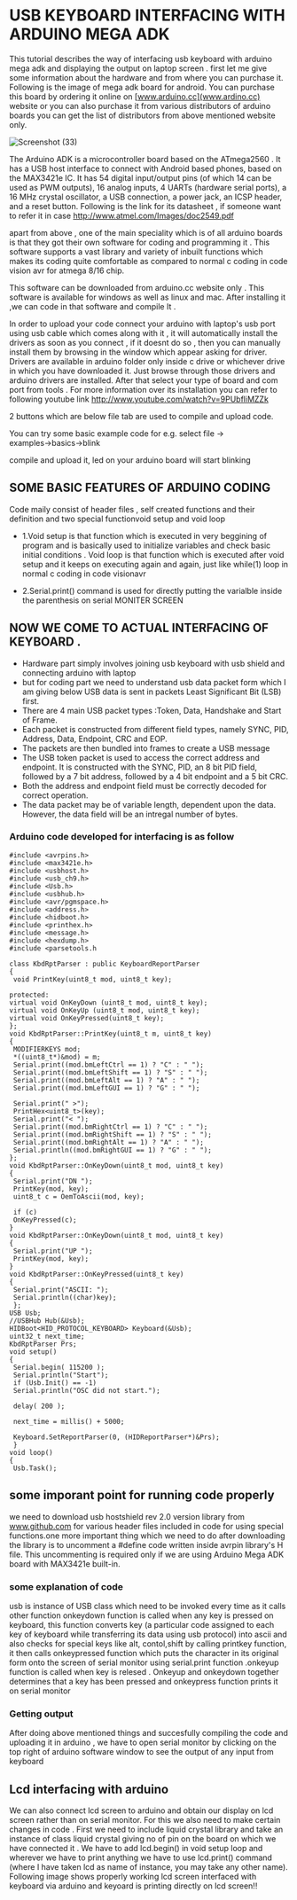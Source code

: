 # USB KEYBOARD INTERFACING WITH ARDUINO MEGA ADK
This tutorial describes the way of interfacing usb keyboard with arduino mega adk and displaying the
output on laptop screen .
first let me give some information about the hardware and from where you can purchase it.
Following is the image of mega adk board for android. You can purchase this board by ordering it
online on [www.arduino.cc](www.ardino.cc) website or you can also purchase it from various distributors of arduino
boards you can get the list of distributors from above mentioned website only.

![Screenshot (33)](https://user-images.githubusercontent.com/64007722/79746514-bad97c80-8327-11ea-9328-f21015c3ef74.png)


The Arduino ADK is a microcontroller board based on the ATmega2560 . It has a USB host interface to
connect with Android based phones, based on the MAX3421e IC. It has 54 digital input/output pins (of
which 14 can be used as PWM outputs), 16 analog inputs, 4 UARTs (hardware serial ports), a 16 MHz
crystal oscillator, a USB connection, a power jack, an ICSP header, and a reset button. Following is the
link for its datasheet , if someone want to refer it in case
http://www.atmel.com/Images/doc2549.pdf

apart from above , one of the main speciality which is of all arduino boards is that they got their own
software for coding and programming it . This software supports a vast library and variety of inbuilt
functions which makes its coding quite comfortable as compared to normal c coding in code vision avr
for atmega 8/16 chip.

This software can be downloaded from arduino.cc website only . This software is available for
windows as well as linux and mac. After installing it ,we can code in that software and compile It .

In order to upload your code connect your arduino with laptop's usb port using usb cable which comes 
along with it , it will automatically install the drivers as soon as you connect , if it doesnt do so , then
you can manually install them by browsing in the window which appear asking for driver. Drivers are
available in arduino folder only inside c drive or whichever drive in which you have downloaded it.
Just browse through those drivers and arduino drivers are installed. After that select your type of board
and com port from tools . For more information over its installation you can refer to following youtube link
http://www.youtube.com/watch?v=9PUbfliMZZk

2 buttons which are below file
tab are used to compile and
upload code.

You can try some basic example
code for e.g. select file →
examples→basics→blink

compile and upload it, led on
your arduino board will start
blinking

## SOME BASIC FEATURES OF ARDUINO CODING
Code maily consist of header files , self created functions and their definition and two special
functionvoid setup and void loop

- 1.Void setup is that function which is executed in very beggining of program and is basically used to
initialize variables and check basic initial conditions . Void loop is that function which is executed after
void setup and it keeps on executing again and again, just like while(1) loop in normal c coding in code
visionavr

- 2.Serial.print() command is used for directly putting the varialble inside the parenthesis on serial MONITER SCREEN
## NOW WE COME TO ACTUAL INTERFACING OF KEYBOARD . 
- Hardware part simply involves joining usb keyboard with usb shield and connecting arduino with
laptop
- but for coding part we need to understand usb data packet form which I am giving below
USB data is sent in packets Least Significant Bit (LSB) first.
- There are 4 main USB packet types :Token, Data, Handshake and Start of Frame.
- Each packet is constructed from different field types, namely SYNC, PID, Address, Data, Endpoint,
CRC and EOP.
- The packets are then bundled into frames to create a USB message
- The USB token packet is used to access the correct address and endpoint. It is constructed with the
SYNC, PID, an 8 bit PID field, followed by a 7 bit address, followed by a 4 bit endpoint and a 5 bit
CRC.
- Both the address and endpoint field must be correctly decoded for correct operation.
- The data packet may be of variable length, dependent upon the data. However, the data field will be an intregal number of bytes.
### Arduino code developed for interfacing is as follow
```arduino
#include <avrpins.h>
#include <max3421e.h>
#include <usbhost.h>
#include <usb_ch9.h>
#include <Usb.h>
#include <usbhub.h>
#include <avr/pgmspace.h>
#include <address.h>
#include <hidboot.h>
#include <printhex.h>
#include <message.h>
#include <hexdump.h>
#include <parsetools.h

class KbdRptParser : public KeyboardReportParser
{
 void PrintKey(uint8_t mod, uint8_t key);

protected:
virtual void OnKeyDown (uint8_t mod, uint8_t key);
virtual void OnKeyUp (uint8_t mod, uint8_t key);
virtual void OnKeyPressed(uint8_t key);
};
void KbdRptParser::PrintKey(uint8_t m, uint8_t key)
{
 MODIFIERKEYS mod;
 *((uint8_t*)&mod) = m;
 Serial.print((mod.bmLeftCtrl == 1) ? "C" : " ");
 Serial.print((mod.bmLeftShift == 1) ? "S" : " ");
 Serial.print((mod.bmLeftAlt == 1) ? "A" : " ");
 Serial.print((mod.bmLeftGUI == 1) ? "G" : " ");

 Serial.print(" >");
 PrintHex<uint8_t>(key);
 Serial.print("< ");
 Serial.print((mod.bmRightCtrl == 1) ? "C" : " ");
 Serial.print((mod.bmRightShift == 1) ? "S" : " ");
 Serial.print((mod.bmRightAlt == 1) ? "A" : " ");
 Serial.println((mod.bmRightGUI == 1) ? "G" : " ");
};
void KbdRptParser::OnKeyDown(uint8_t mod, uint8_t key)
{
 Serial.print("DN ");
 PrintKey(mod, key);
 uint8_t c = OemToAscii(mod, key);

 if (c)
 OnKeyPressed(c);
}
void KbdRptParser::OnKeyDown(uint8_t mod, uint8_t key)
{
 Serial.print("UP ");
 PrintKey(mod, key);
}
void KbdRptParser::OnKeyPressed(uint8_t key)
{
 Serial.print("ASCII: ");
 Serial.println((char)key);
 };
USB Usb;
//USBHub Hub(&Usb);
HIDBoot<HID_PROTOCOL_KEYBOARD> Keyboard(&Usb);
uint32_t next_time;
KbdRptParser Prs;
void setup()
{
 Serial.begin( 115200 );
 Serial.println("Start");
 if (Usb.Init() == -1)
 Serial.println("OSC did not start.");

 delay( 200 );

 next_time = millis() + 5000;

 Keyboard.SetReportParser(0, (HIDReportParser*)&Prs);
 }
void loop()
{
 Usb.Task();
```
## some imporant point for running code properly
we need to download usb hostshield rev 2.0 version library from www.github.com for various
header files included in code for using special functions.one more important thing which we need to do
after downloading the library is to uncomment a #define code written inside avrpin library's H
file.
This uncommenting is required only if we are using Arduino Mega ADK board with MAX3421e
built-in. 
### some explanation of code
usb is instance of USB class which need to be invoked every time as it calls other function
onkeydown function is called when any key is pressed on keyboard, this function converts key (a
particular code assigned to each key of keyboard while transferring its data using usb protocol) into
ascii and also checks for special keys like alt, contol,shift by calling printkey function, it then calls
onkeypressed function which puts the character in its original form onto the screen of serial monitor 
using serial.print function .onkeyup function is called when key is relesed . Onkeyup and onkeydown
together determines that a key has been pressed and onkeypress function prints it on serial monitor 
### Getting output 
After doing above mentioned things and succesfully compiling the code and uploading it in arduino ,
we have to open serial monitor by clicking on the top right of arduino software window to see the
output of any input from keyboard
## Lcd interfacing with arduino
We can also connect lcd screen to arduino and obtain our display on lcd screen rather than on serial
monitor.
For this we also need to make certain changes in code .
First we need to include liquid crystal library and take an instance of class liquid crystal giving no of
pin on the board on which we have connected it .
We have to add lcd.begin() in void setup loop and
wherever we have to print anything we have to use lcd.print() command (where I have taken lcd as
name of instance, you may take any other name). Following image shows properly working lcd screen
interfaced with keyboard via arduino and keyoard is printing directly on lcd screen!!

